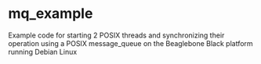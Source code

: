 # mq_example
Example code for starting 2 POSIX threads and synchronizing their operation using a POSIX message_queue on the Beaglebone Black platform running Debian Linux
